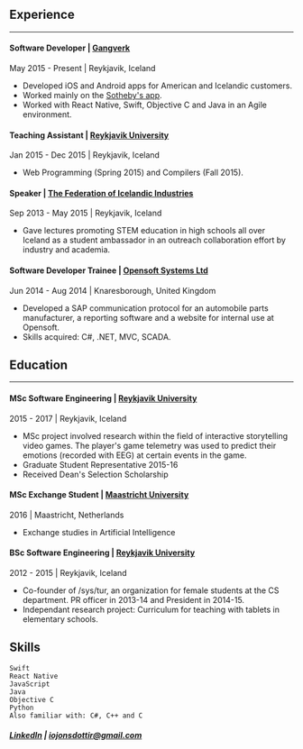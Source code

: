 ## Experience
___
#### **Software Developer** | [Gangverk](http://gangverk.is/)
May 2015 - Present | Reykjavik, Iceland
- Developed iOS and Android apps for American and Icelandic customers.
- Worked mainly on the [Sotheby's app](https://itunes.apple.com/us/app/sothebys/id1061156465?mt=8).
- Worked with React Native, Swift, Objective C and Java in an Agile environment.

#### **Teaching Assistant** | [Reykjavik University](https://www.ru.is/)
Jan 2015 - Dec 2015 | Reykjavik, Iceland
- Web Programming (Spring 2015) and Compilers (Fall 2015).

#### **Speaker** | [The Federation of Icelandic Industries](http://www.si.is/)
Sep 2013 - May 2015 | Reykjavik, Iceland
- Gave lectures promoting STEM education in high schools all over Iceland as a student ambassador in an outreach collaboration effort by industry and academia.

#### **Software Developer Trainee** | [Opensoft Systems Ltd](http://www.opensoftsystems.co.uk/)
Jun 2014 - Aug 2014 | Knaresborough, United Kingdom
- Developed a SAP communication protocol for an automobile parts manufacturer, a reporting software and a website for internal use at Opensoft. 
- Skills acquired: C#, .NET, MVC, SCADA.

## Education
___
#### **MSc Software Engineering** | [Reykjavik University](https://www.ru.is/)
2015 - 2017 | Reykjavik, Iceland
- MSc project involved research within the field of interactive storytelling video games. The player's game telemetry was used to predict their emotions (recorded with EEG) at certain events in the game.
- Graduate Student Representative 2015-16
- Received Dean's Selection Scholarship

#### **MSc Exchange Student** | [Maastricht University](https://www.maastrichtuniversity.nl/about-um/faculties/humanities-and-sciences/department-data-science-knowledge-engineering)
2016 | Maastricht, Netherlands
- Exchange studies in Artificial Intelligence

#### **BSc Software Engineering** | [Reykjavik University](https://www.ru.is/)
2012 - 2015 | Reykjavik, Iceland
- Co-founder of /sys/tur, an organization for female students at the CS department. PR officer in 2013-14 and President in 2014-15.
- Independant research project: Curriculum for teaching with tablets in elementary schools.

## Skills
```
Swift
React Native
JavaScript
Java
Objective C
Python
Also familiar with: C#, C++ and C
```
##### [LinkedIn](https://linkedin.com/in/ingibjorg-osk-jonsdottir) | [iojonsdottir@gmail.com](mailto:iojonsdottir@gmail.com)

